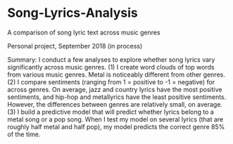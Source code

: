 # Song-Lyrics-Analysis
A comparison of song lyric text across music genres

Personal project, September 2018 (in process)

Summary: I conduct a few analyses to explore whether song lyrics vary significantly across music genres.
(1) I create word clouds of top words from various music genres. Metal is noticeably different from other genres.
(2) I compare sentiments (ranging from 1 = positive to -1 = negative) for across genres. On average, jazz
 and country lyrics have the most positive sentiments, and hip-hop and metallyrics have the least positive sentiments. However, the differences between genres are relatively small, on average.
 (3) I build a predictive model that will predict whether lyrics belong to a metal song or a pop song. When I test my model on several lyrics (that are roughly half metal and half pop), my model predicts the correct genre 85% of the time.
